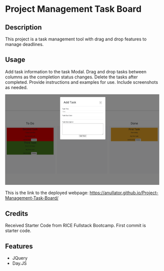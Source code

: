 # Project Management Task Board

## Description

This project is a task management tool with drag and drop features to manage deadlines.

## Usage

Add task information to the task Modal. Drag and drop tasks between columns as the completion status changes. Delete the tasks after completed.
Provide instructions and examples for use. Include screenshots as needed.

![task management screenshot](assets/images/screenshot.png)

This is the link to the deployed webpage: https://anullator.github.io/Project-Management-Task-Board/

## Credits

Received Starter Code from RICE Fullstack Bootcamp. First commit is starter code.

## Features

- JQuery
- Day.JS

